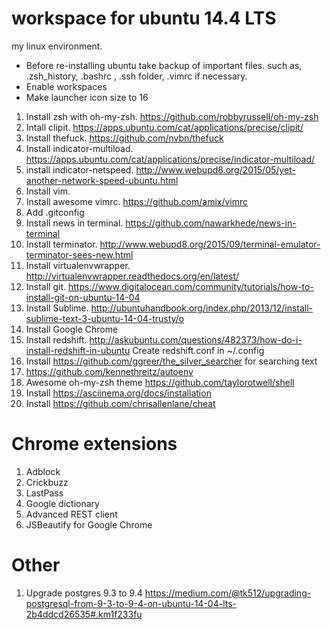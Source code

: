 # workspace for ubuntu 14.4 LTS
my linux environment. 

* Before re-installing ubuntu take backup of important files. such as, .zsh_history, .bashrc , .ssh folder, .vimrc if necessary.
* Enable workspaces
* Make launcher icon size to 16

1. Install zsh with oh-my-zsh. https://github.com/robbyrussell/oh-my-zsh
2. Intall clipit. https://apps.ubuntu.com/cat/applications/precise/clipit/
3. Install thefuck. https://github.com/nvbn/thefuck
4. Install indicator-multiload. https://apps.ubuntu.com/cat/applications/precise/indicator-multiload/
5. install indicator-netspeed. http://www.webupd8.org/2015/05/yet-another-network-speed-ubuntu.html
6. Install vim.
7. Install awesome vimrc. https://github.com/amix/vimrc
8. Add .gitconfig
9. Install news in terminal. https://github.com/nawarkhede/news-in-terminal
10. Install terminator. http://www.webupd8.org/2015/09/terminal-emulator-terminator-sees-new.html
11. Install virtualenvwrapper. http://virtualenvwrapper.readthedocs.org/en/latest/
12. Install git. https://www.digitalocean.com/community/tutorials/how-to-install-git-on-ubuntu-14-04
13. Install Sublime. http://ubuntuhandbook.org/index.php/2013/12/install-sublime-text-3-ubuntu-14-04-trusty/o
14. Install Google Chrome 
15. Install redshift. http://askubuntu.com/questions/482373/how-do-i-install-redshift-in-ubuntu
    Create redshift.conf in ~/.config
16. Install https://github.com/ggreer/the_silver_searcher for searching text
17. https://github.com/kennethreitz/autoenv
18. Awesome oh-my-zsh theme https://github.com/taylorotwell/shell
19. Install https://asciinema.org/docs/installation
20. Install https://github.com/chrisallenlane/cheat

# Chrome extensions

1. Adblock
2. Crickbuzz
3. LastPass
4. Google dictionary
5. Advanced REST client
6. JSBeautify for Google Chrome

# Other
1. Upgrade postgres 9.3 to 9.4 https://medium.com/@tk512/upgrading-postgresql-from-9-3-to-9-4-on-ubuntu-14-04-lts-2b4ddcd26535#.km1f233fu

